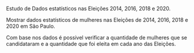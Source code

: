 Estudo de Dados estatísticos nas Eleições 2014, 2016, 2018 e 2020.

Mostrar dados estatísticos de mulheres nas Eleições de 2014, 2016, 2018 e 2020 em São Paulo.

Com base nos dados é possivel verificar a quantidade de mulheres que se candidataram e a quantidade  que foi eleita em cada ano das Eleições.

